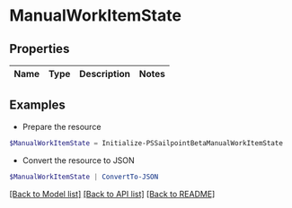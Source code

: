 # ManualWorkItemState
## Properties

Name | Type | Description | Notes
------------ | ------------- | ------------- | -------------

## Examples

- Prepare the resource
```powershell
$ManualWorkItemState = Initialize-PSSailpointBetaManualWorkItemState 
```

- Convert the resource to JSON
```powershell
$ManualWorkItemState | ConvertTo-JSON
```

[[Back to Model list]](../README.md#documentation-for-models) [[Back to API list]](../README.md#documentation-for-api-endpoints) [[Back to README]](../README.md)

